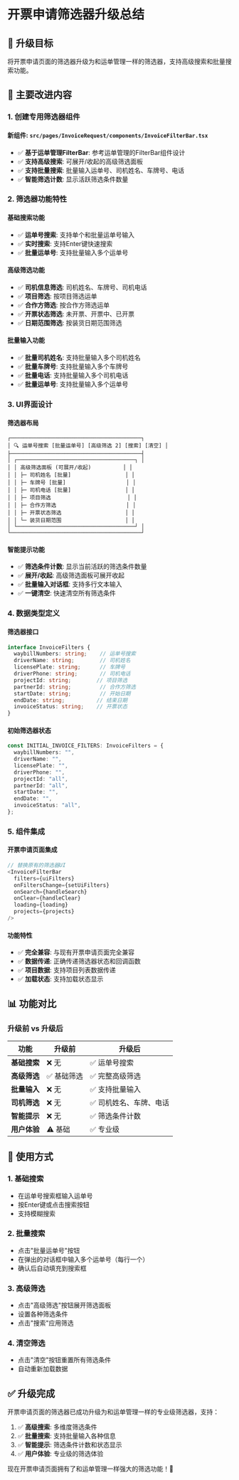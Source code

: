 # 开票申请筛选器升级总结

## 🎯 **升级目标**

将开票申请页面的筛选器升级为和运单管理一样的筛选器，支持高级搜索和批量搜索功能。

## 🔧 **主要改进内容**

### 1. **创建专用筛选器组件**

#### **新组件**: `src/pages/InvoiceRequest/components/InvoiceFilterBar.tsx`
- ✅ **基于运单管理FilterBar**: 参考运单管理的FilterBar组件设计
- ✅ **支持高级搜索**: 可展开/收起的高级筛选面板
- ✅ **支持批量搜索**: 批量输入运单号、司机姓名、车牌号、电话
- ✅ **智能筛选计数**: 显示活跃筛选条件数量

### 2. **筛选器功能特性**

#### **基础搜索功能**
- ✅ **运单号搜索**: 支持单个和批量运单号输入
- ✅ **实时搜索**: 支持Enter键快速搜索
- ✅ **批量运单号**: 支持批量输入多个运单号

#### **高级筛选功能**
- ✅ **司机信息筛选**: 司机姓名、车牌号、司机电话
- ✅ **项目筛选**: 按项目筛选运单
- ✅ **合作方筛选**: 按合作方筛选运单
- ✅ **开票状态筛选**: 未开票、开票中、已开票
- ✅ **日期范围筛选**: 按装货日期范围筛选

#### **批量输入功能**
- ✅ **批量司机姓名**: 支持批量输入多个司机姓名
- ✅ **批量车牌号**: 支持批量输入多个车牌号
- ✅ **批量电话**: 支持批量输入多个司机电话
- ✅ **批量运单号**: 支持批量输入多个运单号

### 3. **UI界面设计**

#### **筛选器布局**
```
┌─────────────────────────────────────────┐
│ 🔍 运单号搜索 [批量运单号] [高级筛选 2] [搜索] [清空] │
├─────────────────────────────────────────┤
│ ┌─────────────────────────────────────┐ │
│ │ 高级筛选面板 (可展开/收起)          │ │
│ │ ├─ 司机姓名 [批量]                 │ │
│ │ ├─ 车牌号 [批量]                   │ │
│ │ ├─ 司机电话 [批量]                 │ │
│ │ ├─ 项目筛选                        │ │
│ │ ├─ 合作方筛选                      │ │
│ │ ├─ 开票状态筛选                    │ │
│ │ └─ 装货日期范围                    │ │
│ └─────────────────────────────────────┘ │
└─────────────────────────────────────────┘
```

#### **智能提示功能**
- ✅ **筛选条件计数**: 显示当前活跃的筛选条件数量
- ✅ **展开/收起**: 高级筛选面板可展开收起
- ✅ **批量输入对话框**: 支持多行文本输入
- ✅ **一键清空**: 快速清空所有筛选条件

### 4. **数据类型定义**

#### **筛选器接口**
```typescript
interface InvoiceFilters {
  waybillNumbers: string;    // 运单号搜索
  driverName: string;        // 司机姓名
  licensePlate: string;      // 车牌号
  driverPhone: string;       // 司机电话
  projectId: string;        // 项目筛选
  partnerId: string;         // 合作方筛选
  startDate: string;         // 开始日期
  endDate: string;          // 结束日期
  invoiceStatus: string;    // 开票状态
}
```

#### **初始筛选器状态**
```typescript
const INITIAL_INVOICE_FILTERS: InvoiceFilters = { 
  waybillNumbers: "",
  driverName: "",
  licensePlate: "",
  driverPhone: "",
  projectId: "all", 
  partnerId: "all", 
  startDate: "", 
  endDate: "",
  invoiceStatus: "all",
};
```

### 5. **组件集成**

#### **开票申请页面集成**
```typescript
// 替换原有的筛选器UI
<InvoiceFilterBar 
  filters={uiFilters} 
  onFiltersChange={setUiFilters} 
  onSearch={handleSearch} 
  onClear={handleClear} 
  loading={loading} 
  projects={projects} 
/>
```

#### **功能特性**
- ✅ **完全兼容**: 与现有开票申请页面完全兼容
- ✅ **数据传递**: 正确传递筛选器状态和回调函数
- ✅ **项目数据**: 支持项目列表数据传递
- ✅ **加载状态**: 支持加载状态显示

## 📊 **功能对比**

### 升级前 vs 升级后

| 功能 | 升级前 | 升级后 |
|------|--------|--------|
| **基础搜索** | ❌ 无 | ✅ 运单号搜索 |
| **高级筛选** | ✅ 基础筛选 | ✅ 完整高级筛选 |
| **批量输入** | ❌ 无 | ✅ 支持批量输入 |
| **司机筛选** | ❌ 无 | ✅ 司机姓名、车牌、电话 |
| **智能提示** | ❌ 无 | ✅ 筛选条件计数 |
| **用户体验** | ⚠️ 基础 | ✅ 专业级 |

## 🚀 **使用方式**

### 1. **基础搜索**
- 在运单号搜索框输入运单号
- 按Enter键或点击搜索按钮
- 支持模糊搜索

### 2. **批量搜索**
- 点击"批量运单号"按钮
- 在弹出的对话框中输入多个运单号（每行一个）
- 确认后自动填充到搜索框

### 3. **高级筛选**
- 点击"高级筛选"按钮展开筛选面板
- 设置各种筛选条件
- 点击"搜索"应用筛选

### 4. **清空筛选**
- 点击"清空"按钮重置所有筛选条件
- 自动重新加载数据

## ✅ **升级完成**

开票申请页面的筛选器已成功升级为和运单管理一样的专业级筛选器，支持：

1. ✅ **高级搜索**: 多维度筛选条件
2. ✅ **批量搜索**: 支持批量输入各种信息
3. ✅ **智能提示**: 筛选条件计数和状态显示
4. ✅ **用户体验**: 专业级的筛选体验

现在开票申请页面拥有了和运单管理一样强大的筛选功能！🎉
